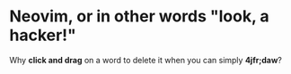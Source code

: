# Neovim, or in other words "look, a hacker!"

Why __click and drag__ on a word to delete it when you can simply __4jfr;daw__?
